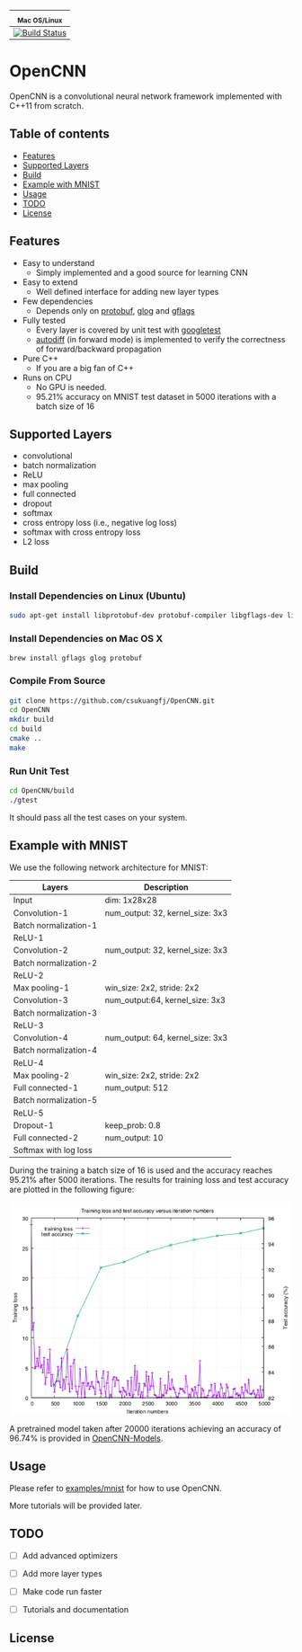 
|<sub>Mac OS/Linux</sub>|
|:---:|
|[![Build Status](https://travis-ci.com/csukuangfj/OpenCNN.svg?branch=master)](https://travis-ci.com/csukuangfj/OpenCNN)|

# OpenCNN

OpenCNN is a convolutional neural network framework implemented
with C++11 from scratch.

## Table of contents

- [Features](#features)
- [Supported Layers](#supported-layers)
- [Build](#build)
- [Example with MNIST](#example-with-mnist)
- [Usage](#usage)
- [TODO](#todo)
- [License](#License)

## Features
- Easy to understand
    * Simply implemented and a good source for learning CNN
- Easy to extend
    * Well defined interface for adding new layer types
- Few dependencies
    * Depends only on [protobuf][1], [glog][2] and [gflags][3]
- Fully tested
    * Every layer is covered by unit test with [googletest][4]
    * [autodiff][5] (in forward mode) is implemented to verify the correctness of forward/backward propagation
- Pure C++
    * If you are a big fan of C++
- Runs on CPU
    * No GPU is needed.
    * 95.21% accuracy on MNIST test dataset in 5000 iterations with a batch size of 16

## Supported Layers
- convolutional
- batch normalization
- ReLU
- max pooling
- full connected
- dropout
- softmax
- cross entropy loss (i.e., negative log loss)
- softmax with cross entropy loss
- L2 loss

## Build
### Install Dependencies on Linux (Ubuntu)

```sh
sudo apt-get install libprotobuf-dev protobuf-compiler libgflags-dev libgoogle-glog-dev
```

### Install Dependencies on Mac OS X

```
brew install gflags glog protobuf
```

### Compile From Source

```sh
git clone https://github.com/csukuangfj/OpenCNN.git
cd OpenCNN
mkdir build
cd build
cmake ..
make
```

### Run Unit Test

```sh
cd OpenCNN/build
./gtest
```

It should pass all the test cases on your system.

## Example with MNIST
We use the following network architecture for MNIST:

| Layers                | Description                      |
|-----------------------|----------------------------------|
| Input                 | dim: 1x28x28                     |
| Convolution-1         | num_output: 32, kernel_size: 3x3 |
| Batch normalization-1 |                                  |
| ReLU-1                |                                  |
| Convolution-2         | num_output: 32, kernel_size: 3x3 |
| Batch normalization-2 |                                  |
| ReLU-2                |                                  |
| Max pooling-1         | win_size: 2x2, stride: 2x2       |
| Convolution-3         | num_output:64, kernel_size: 3x3  |
| Batch normalization-3 |                                  |
| ReLU-3                |                                  |
| Convolution-4         | num_output: 64, kernel_size: 3x3 |
| Batch normalization-4 |                                  |
| ReLU-4                |                                  |
| Max pooling-2         | win_size: 2x2, stride: 2x2       |
| Full connected-1      | num_output: 512                  |
| Batch normalization-5 |                                  |
| ReLU-5                |                                  |
| Dropout-1             | keep_prob: 0.8                   |
| Full connected-2      | num_output: 10                   |
| Softmax with log loss |                                  |

During the training a batch size of 16 is used and the accuracy
reaches 95.21% after 5000 iterations. The results for training loss and
test accuracy are plotted in the following figure:

![training-loss-test-accuracy-versus-iterations][6]

A pretrained model taken after 20000 iterations achieving an accuracy
of 96.74% is provided in [OpenCNN-Models][8].

## Usage
Please refer to [examples/mnist][7] for how to use OpenCNN.

More tutorials will be provided later.

## TODO
- [ ] Add advanced optimizers
- [ ] Add more layer types
- [ ] Make code run faster
- [ ] Tutorials and documentation


## License


[8]: https://github.com/csukuangfj/OpenCNN-Models/tree/master/mnist
[7]: /examples/mnist
[6]: /examples/mnist/loss-accuracy-iter.png
[5]: https://en.wikipedia.org/wiki/Automatic_differentiation
[4]: https://github.com/abseil/googletest
[3]: https://github.com/gflags/gflags
[2]: https://github.com/google/glog
[1]: https://github.com/protocolbuffers/protobuf

